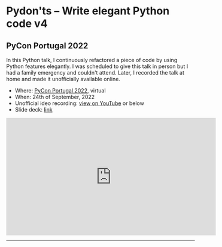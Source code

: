 # Pydon'ts – Write elegant Python code v4

## PyCon Portugal 2022

In this Python talk, I continuously refactored a piece of code by using Python features elegantly.
I was scheduled to give this talk in person but I had a family emergency and couldn't attend.
Later, I recorded the talk at home and made it unofficially available online.

 - Where: [PyCon Portugal 2022](https://2022.pycon.pt), virtual
 - When: 24th of September, 2022
 - Unofficial ideo recording: [view on YouTube](https://youtu.be/ETg64K32Okc) or below
 - Slide deck: [link](https://github.com/mathspp/talks/blob/main/20220924_pycon_portugal_pydonts_4/slide_deck.pdf)

<div style="text-align:center">
<iframe width="560" height="315" src="https://www.youtube.com/embed/ETg64K32Okc" title="YouTube video player" frameborder="0" allow="accelerometer; autoplay; clipboard-write; encrypted-media; gyroscope; picture-in-picture; web-share" allowfullscreen></iframe>
</div>

---

